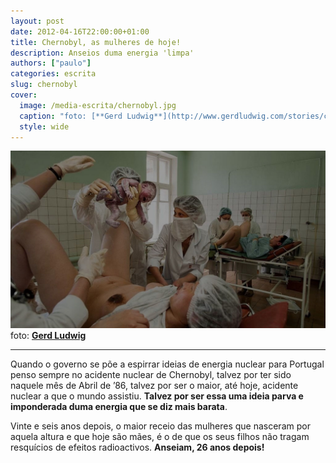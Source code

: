 ```yaml
---
layout: post
date: 2012-04-16T22:00:00+01:00
title: Chernobyl, as mulheres de hoje!
description: Anseios duma energia 'limpa'
authors: ["paulo"]
categories: escrita
slug: chernobyl
cover:
  image: /media-escrita/chernobyl.jpg
  caption: "foto: [**Gerd Ludwig**](http://www.gerdludwig.com/stories/chernobyl-the-victims/#id=album-12&num=content-51)"
  style: wide
---
```


![](/media-escrita/chernobyl.jpg)
foto: [**Gerd Ludwig**](http://www.gerdludwig.com/stories/chernobyl-the-victims/#id=album-12&num=content-51)

---

Quando o governo se põe a espirrar ideias de energia nuclear para Portugal penso sempre no acidente nuclear de Chernobyl, talvez por ter sido naquele mês de Abril de ’86, talvez por ser o maior, até hoje, acidente nuclear a que o mundo assistiu.
**Talvez por ser essa uma ideia parva e imponderada duma energia que se diz mais barata**.

Vinte e seis anos depois, o maior receio das mulheres que nasceram por aquela altura e que hoje são mães, é o de que os seus filhos não tragam resquícios de efeitos radioactivos. **Anseiam, 26 anos depois!**
